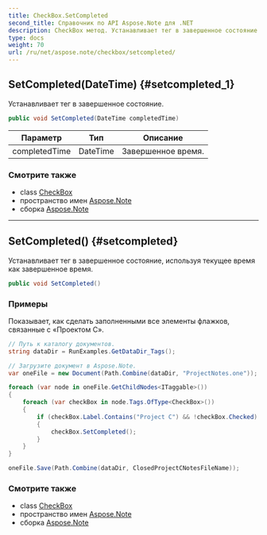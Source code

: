 ```yaml
---
title: CheckBox.SetCompleted
second_title: Справочник по API Aspose.Note для .NET
description: CheckBox метод. Устанавливает тег в завершенное состояние.
type: docs
weight: 70
url: /ru/net/aspose.note/checkbox/setcompleted/
---
```

## SetCompleted(DateTime) {#setcompleted_1}

Устанавливает тег в завершенное состояние.

```csharp
public void SetCompleted(DateTime completedTime)
```

| Параметр | Тип | Описание |
| --- | --- | --- |
| completedTime | DateTime | Завершенное время. |

### Смотрите также

* class [CheckBox](../)
* пространство имен [Aspose.Note](../../checkbox/)
* сборка [Aspose.Note](../../../)

---

## SetCompleted() {#setcompleted}

Устанавливает тег в завершенное состояние, используя текущее время как завершенное время.

```csharp
public void SetCompleted()
```

### Примеры

Показывает, как сделать заполненными все элементы флажков, связанные с «Проектом C».

```csharp
// Путь к каталогу документов.
string dataDir = RunExamples.GetDataDir_Tags();

// Загрузите документ в Aspose.Note.
var oneFile = new Document(Path.Combine(dataDir, "ProjectNotes.one"));

foreach (var node in oneFile.GetChildNodes<ITaggable>())
{
    foreach (var checkBox in node.Tags.OfType<CheckBox>())
    {
        if (checkBox.Label.Contains("Project C") && !checkBox.Checked)
        {
            checkBox.SetCompleted();
        }
    }
}

oneFile.Save(Path.Combine(dataDir, ClosedProjectCNotesFileName));
```

### Смотрите также

* class [CheckBox](../)
* пространство имен [Aspose.Note](../../checkbox/)
* сборка [Aspose.Note](../../../)


